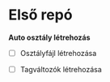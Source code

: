 # Első repó

**Auto osztály létrehozás**
- [ ] Osztályfájl létrehozása
- [ ] Tagváltozók létrehozása 




